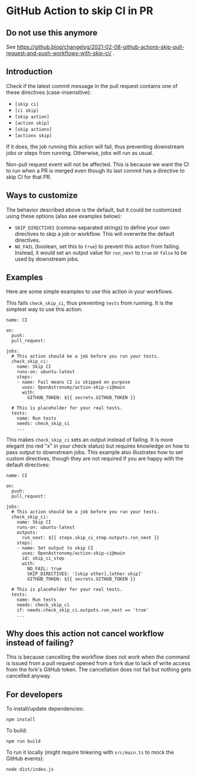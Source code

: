 # GitHub Action to skip CI in PR

## Do not use this anymore

See https://github.blog/changelog/2021-02-08-github-actions-skip-pull-request-and-push-workflows-with-skip-ci/ .

## Introduction

Check if the latest commit message in the pull request contains one of
these directives (case-insensitive):

* `[skip ci]`
* `[ci skip]`
* `[skip action]`
* `[action skip]`
* `[skip actions]`
* `[actions skip]`

If it does, the job running this action will fail, thus preventing
downstream jobs or steps from running. Otherwise, jobs will run as usual.

Non-pull request event will not be affected. This is because we want the CI
to run when a PR is merged even though its last commit has a directive to
skip CI for that PR.

## Ways to customize

The behavior described above is the default, but it could be customized
using these options (also see examples below):

* `SKIP_DIRECTIVES` (comma-separated strings) to define your own
  directives to skip a job or workflow. This will overwrite the
  default directives.
* `NO_FAIL` (boolean, set this to `true`) to prevent this action from failing.
  Instead, it would set an output value for `run_next` to `true` or `false`
  to be used by downstream jobs.

## Examples

Here are some simple examples to use this action in your workflows.

This fails `check_skip_ci`, thus preventing `tests` from running.
It is the simplest way to use this action:

```
name: CI

on:
  push:
  pull_request:

jobs:
  # This action should be a job before you run your tests.
  check_skip_ci:
    name: Skip CI
    runs-on: ubuntu-latest
    steps:
    - name: Fail means CI is skipped on purpose
      uses: OpenAstronomy/action-skip-ci@main
      with:
        GITHUB_TOKEN: ${{ secrets.GITHUB_TOKEN }}

  # This is placeholder for your real tests.
  tests:
    name: Run tests
    needs: check_skip_ci
    ...
```

This makes `check_skip_ci` sets an output instead of failing.
It is more elegant (no red "x" in your check status) but
requires knowledge on how to pass output to downstream jobs.
This example also illustrates how to set custom directives,
though they are not required if you are happy with the
default directives:

```
name: CI

on:
  push:
  pull_request:

jobs:
  # This action should be a job before you run your tests.
  check_skip_ci:
    name: Skip CI
    runs-on: ubuntu-latest
    outputs:
      run_next: ${{ steps.skip_ci_step.outputs.run_next }}
    steps:
    - name: Set output to skip CI
      uses: OpenAstronomy/action-skip-ci@main
      id: skip_ci_step
      with:
        NO_FAIL: true
        SKIP_DIRECTIVES: '[skip other],[other skip]'
        GITHUB_TOKEN: ${{ secrets.GITHUB_TOKEN }}

  # This is placeholder for your real tests.
  tests:
    name: Run tests
    needs: check_skip_ci
    if: needs.check_skip_ci.outputs.run_next == 'true'
    ...
```

## Why does this action not cancel workflow instead of failing?

This is because cancelling the workflow does not work when the command
is issued from a pull request opened from a fork due to lack of
write access from the fork's GitHub token. The cancellation does not
fail but nothing gets cancelled anyway.

## For developers

To install/update dependencies:

    npm install

To build:

    npm run build

To run it locally (might require tinkering with `src/main.ts` to mock
the GitHub events):

    node dist/index.js
